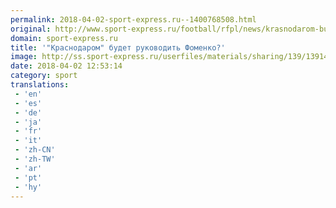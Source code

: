 ```yaml
---
permalink: 2018-04-02-sport-express.ru--1400768508.html
original: http://www.sport-express.ru/football/rfpl/news/krasnodarom-budet-rukovodit-fomenko-1391476/
domain: sport-express.ru
title: '"Краснодаром" будет руководить Фоменко?'
image: http://ss.sport-express.ru/userfiles/materials/sharing/139/1391476.jpg
date: 2018-04-02 12:53:14
category: sport
translations: 
 - 'en'
 - 'es'
 - 'de'
 - 'ja'
 - 'fr'
 - 'it'
 - 'zh-CN'
 - 'zh-TW'
 - 'ar'
 - 'pt'
 - 'hy'
---
```


